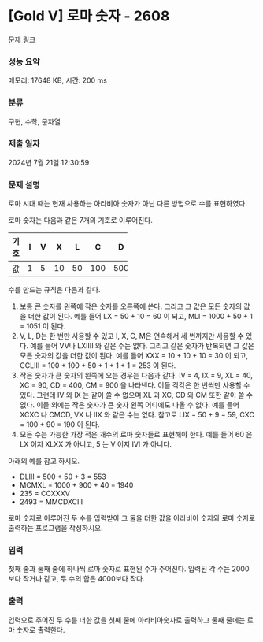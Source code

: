 # [Gold V] 로마 숫자 - 2608 

[문제 링크](https://www.acmicpc.net/problem/2608) 

### 성능 요약

메모리: 17648 KB, 시간: 200 ms

### 분류

구현, 수학, 문자열

### 제출 일자

2024년 7월 21일 12:30:59

### 문제 설명

<p>로마 시대 때는 현재 사용하는 아라비아 숫자가 아닌 다른 방법으로 수를 표현하였다.</p>

<p>로마 숫자는 다음과 같은 7개의 기호로 이루어진다.</p>

<table class="table table-bordered" style="width:48%">
	<thead>
		<tr>
			<th style="width:6%">기호</th>
			<th style="width:6%">I</th>
			<th style="width:6%">V</th>
			<th style="width:6%">X</th>
			<th style="width:6%">L</th>
			<th style="width:6%">C</th>
			<th style="width:6%">D</th>
			<th style="width:6%">M</th>
		</tr>
	</thead>
	<tbody>
		<tr>
			<td>값</td>
			<td>1</td>
			<td>5</td>
			<td>10</td>
			<td>50</td>
			<td>100</td>
			<td>500</td>
			<td>1000</td>
		</tr>
	</tbody>
</table>

<p>수를 만드는 규칙은 다음과 같다.</p>

<ol>
	<li>보통 큰 숫자를 왼쪽에 작은 숫자를 오른쪽에 쓴다. 그리고 그 값은 모든 숫자의 값을 더한 값이 된다. 예를 들어 LX = 50 + 10 = 60 이 되고, MLI = 1000 + 50 + 1 = 1051 이 된다.</li>
	<li>V, L, D는 한 번만 사용할 수 있고 I, X, C, M은 연속해서 세 번까지만 사용할 수 있다. 예를 들어 VV나 LXIIII 와 같은 수는 없다. 그리고 같은 숫자가 반복되면 그 값은 모든 숫자의 값을 더한 값이 된다. 예를 들어 XXX = 10 + 10 + 10 = 30 이 되고, CCLIII = 100 + 100 + 50 + 1 + 1 + 1 = 253 이 된다.</li>
	<li>작은 숫자가 큰 숫자의 왼쪽에 오는 경우는 다음과 같다. IV = 4, IX = 9, XL = 40, XC = 90, CD = 400, CM = 900 을 나타낸다. 이들 각각은 한 번씩만 사용할 수 있다. 그런데 IV 와 IX 는 같이 쓸 수 없으며 XL 과 XC, CD 와 CM 또한 같이 쓸 수 없다. 이들 외에는 작은 숫자가 큰 숫자 왼쪽 어디에도 나올 수 없다. 예를 들어 XCXC 나 CMCD, VX 나 IIX 와 같은 수는 없다. 참고로 LIX = 50 + 9 = 59, CXC = 100 + 90 = 190 이 된다.</li>
	<li>모든 수는 가능한 가장 적은 개수의 로마 숫자들로 표현해야 한다. 예를 들어 60 은 LX 이지 XLXX 가 아니고, 5 는 V 이지 IVI 가 아니다.</li>
</ol>

<p>아래의 예를 참고 하시오.</p>

<ul>
	<li>DLIII = 500 + 50 + 3 = 553</li>
	<li>MCMXL = 1000 + 900 + 40 = 1940</li>
	<li>235 = CCXXXV</li>
	<li>2493 = MMCDXCIII</li>
</ul>

<p>로마 숫자로 이루어진 두 수를 입력받아 그 둘을 더한 값을 아라비아 숫자와 로마 숫자로 출력하는 프로그램을 작성하시오.</p>

### 입력 

 <p>첫째 줄과 둘째 줄에 하나씩 로마 숫자로 표현된 수가 주어진다. 입력된 각 수는 2000 보다 작거나 같고, 두 수의 합은 4000보다 작다.</p>

### 출력 

 <p>입력으로 주어진 두 수를 더한 값을 첫째 줄에 아라비아숫자로 출력하고 둘째 줄에는 로마 숫자로 출력한다.</p>

